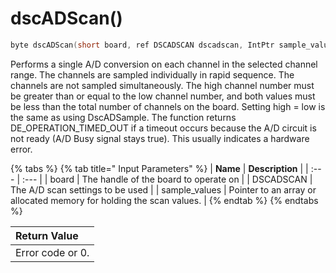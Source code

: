 # dscADScan\(\)

```c
byte dscADScan(short board, ref DSCADSCAN dscadscan, IntPtr sample_values);
```

Performs a single A/D conversion on each channel in the selected channel range. The channels are sampled individually in rapid sequence. The channels are not sampled simultaneously. The high channel number must be greater than or equal to the low channel number, and both values must be less than the total number of channels on the board. Setting high = low is the same as using DscADSample. The function returns DE\_OPERATION\_TIMED\_OUT if a timeout occurs because the A/D circuit is not ready \(A/D Busy signal stays true\). This usually indicates a hardware error.

{% tabs %}
{% tab title=" Input Parameters" %}
| **Name** | **Description** |
| :--- | :--- |
| board | The handle of the board to operate on |
| DSCADSCAN | The A/D scan settings to be used |
| sample\_values | Pointer to an array or allocated memory for holding the scan values. |
{% endtab %}
{% endtabs %}

| Return Value |
| :--- |
| Error code or 0. |

